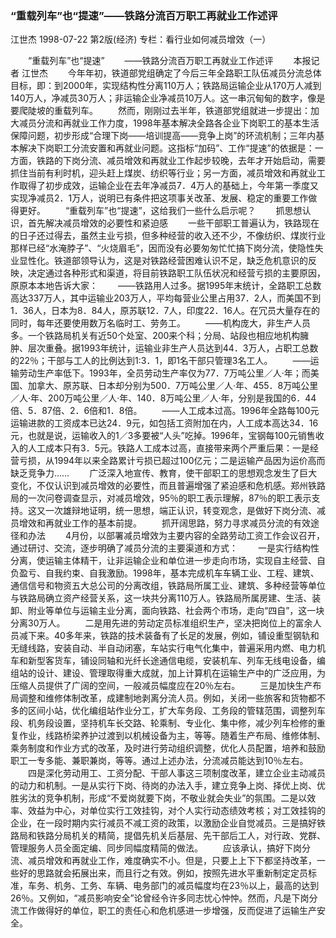 ### “重载列车”也“提速”——铁路分流百万职工再就业工作述评
江世杰
1998-07-22
第2版(经济)
专栏：看行业如何减员增效（一）

　　“重载列车”也“提速”
　　——铁路分流百万职工再就业工作述评
　　本报记者  江世杰
　　今年年初，铁道部党组确定了今后三年全路职工队伍减员分流总体目标，即：到2000年，实现结构性分离110万人；铁路局运输企业从170万人减到140万人，净减员30万人；非运输企业净减员10万人。这一串沉甸甸的数字，像是要爬陡坡的重载列车。
　　然而，刚刚过去半年，铁道部党组就进一步提出：加大减员分流和再就业工作力度，1998年基本解决全路各企业下岗职工的基本生活保障问题，初步形成“合理下岗——培训提高——竞争上岗”的环流机制；三年内基本解决下岗职工分流安置和再就业问题。这指标“加码”、工作“提速”的依据是：一方面，铁路的下岗分流、减员增效和再就业工作起步较晚，去年才开始启动，需要抓住当前有利时机，迎头赶上煤炭、纺织等行业；另一方面，减员增效和再就业工作取得了初步成效，运输企业在去年净减员7．4万人的基础上，今年第一季度又实现净减员2．1万人，说明已有条件把这项事关改革、发展、稳定的重要工作做得更好。
　　“重载列车”也“提速”，这给我们一些什么启示呢？
　　抓思想认识，首先解决减员增效的必要性和紧迫感
　　一些干部职工普遍认为，铁路现在的日子还过得去，虽然主业亏损，但多种经营的收入还不少，不像纺织、煤炭行业那样已经“水淹脖子”、“火烧眉毛”，因而没有必要匆匆忙忙搞下岗分流，使隐性失业显性化。铁道部领导认为，这是对铁路经营困难认识不足，缺乏危机意识的反映，决定通过各种形式和渠道，将目前铁路职工队伍状况和经营亏损的主要原因，原原本本地告诉大家：
　　——铁路用人过多。据1995年末统计，全路职工总数高达337万人，其中运输业203万人，平均每营业公里占用37．2人，而美国不到1．36人，日本为8．84人，原苏联12．7人，印度22．16人。在冗员大量存在的同时，每年还要使用数万名临时工、劳务工。
　　——机构庞大，非生产人员多。一个铁路局机关有近50个处室、200来个科；分局、站段也相应地机构臃肿、层次重叠。据1993年统计，运输业非生产人员达到44．3万人，占职工总数的22％；干部与工人的比例达到1∶3．1，即1名干部只管理3名工人。
　　——运输劳动生产率低下。1993年，全员劳动生产率仅为77．7万吨公里／人·年；而美国、加拿大、原苏联、日本却分别为500．7万吨公里／人·年、455．8万吨公里／人·年、200万吨公里／人·年、140．8万吨公里／人·年，分别是我国的6．44倍、5．87倍、2．6倍和1．8倍。
　　——人工成本过高。1996年全路每100元运输进款的工资成本已达24．9元，如包括工资附加在内，人工成本高达34．16元，也就是说，运输收入的1／3多要被“人头”吃掉。1996年，宝钢每100元销售收入的人工成本只有3．5元。铁路人工成本过高，直接带来两个严重后果：一是经营亏损，从1994年以来全路累计亏损已超过100亿元；二是运输产品因为运价高而缺乏竞争力……
　　广泛深入地宣传、教育，使干部职工的思想观念发生了巨大变化，不仅认识到减员增效的必要性，而且普遍增强了紧迫感和危机感。郑州铁路局的一次问卷调查显示，对减员增效，95％的职工表示理解，87％的职工表示支持。这又一次雄辩地证明，统一思想，端正认识，转变观念，是做好下岗分流、减员增效和再就业工作的基本前提。
　　抓开阔思路，努力寻求减员分流的有效途径和办法
　　4月份，以部署减员增效为主要内容的全路劳动工资工作会议召开，通过研讨、交流，逐步明确了减员分流的主要渠道和方式：
　　一是实行结构性分离，使运输主体精干，让非运输企业和单位进一步走向市场，实现自主经营、自负盈亏、自我约束、自我激励。1998年，基本完成机车车辆工业、工程、建筑、通信信号和物资五大总公司的分离改组，铁路局所属工业、建筑、多种经营等单位与铁路局确立资产经营关系，这一块共分离110万人。铁路局所属房建、生活、装卸、附业等单位与运输主业分离，面向铁路、社会两个市场，走向“四自”，这一块分离30万人。
　　二是用先进的劳动定员标准组织生产，坚决把岗位上的富余人员减下来。40多年来，铁路的技术装备有了长足的发展，例如，铺设重型钢轨和无缝线路，安装自动、半自动闭塞，车站实行电气化集中，普遍采用内燃、电力机车和新型客货车，铺设同轴和光纤长途通信电缆，安装机车、列车无线电设备，编组站的设计、建设、管理取得重大成就，加上计算机在运输生产中的广泛应用，为压缩人员提供了广阔的空间，一般减员幅度应在20％左右。
　　三是加快生产布局调整和维修体制改革，成建制地剥离分流人员。例如，关闭一些旅客和货物都不多的区间小站，优化编组站作业分工，扩大车务段、工务段的管辖范围，调整列车段、机务段设置，坚持机车长交路、轮乘制、专业化、集中修，减少列车检修的重复作业，线路桥梁养护过渡到以机械设备为主，等等。随着生产布局、维修体制、乘务制度和作业方式的改革，及时进行劳动组织调整，优化人员配置，培养和鼓励职工一专多能、兼职兼岗，等等。通过上述办法，分流减员能达到10％左右。
　　四是深化劳动用工、工资分配、干部人事这三项制度改革，建立企业主动减员的动力和机制。一是从实行下岗、待岗的办法入手，建立竞争上岗、择优上岗、优胜劣汰的竞争机制，形成“不爱岗就要下岗，不敬业就会失业”的氛围。二是以效率、效益为中心，对单位实行工效挂钩，对个人实行动态绩效考核；对工效挂钩的企业，在一段时期内实行减员不减工资的政策，以激励企业自觉减员。三是搞好铁路局和铁路分局机关的精简，提倡先机关后基层、先干部后工人，对行政、党群、管理服务人员全面定编、同步同幅度精简的做法。
　　应该承认，搞好下岗分流、减员增效和再就业工作，难度确实不小。但是，只要上上下下都坚持改革，一些好的思路就会拓展出来，而且行之有效。例如，按照先进水平重新制定定员标准，车务、机务、工务、车辆、电务部门的减员幅度均在23％以上，最高的达到26％。又例如，“减员影响安全”论曾经令许多同志忧心忡忡。然而，凡是下岗分流工作做得好的单位，职工的责任心和危机感进一步增强，反而促进了运输生产安全。
